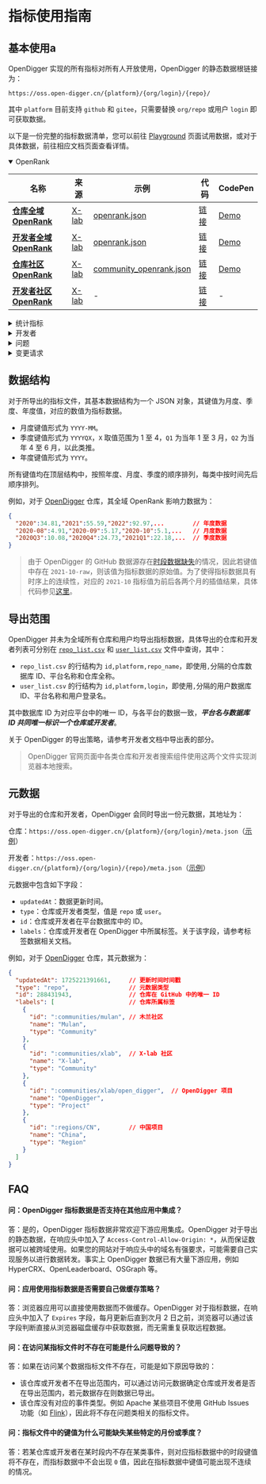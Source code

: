 # 指标使用指南

## 基本使用a

OpenDigger 实现的所有指标对所有人开放使用，OpenDigger 的静态数据根链接为：

`https://oss.open-digger.cn/{platform}/{org/login}/{repo}/`

其中 `platform` 目前支持 `github` 和 `gitee`，只需要替换 `org/repo` 或用户 `login` 即可获取数据。

以下是一份完整的指标数据清单，您可以前往 [Playground](playground) 页面试用数据，或对于具体数据，前往相应文档页面查看详情。

<!-- OPENRANK -->
<details id="elevatedbtn" open>
  <summary>OpenRank</summary>
  <table>
    <thead>
      <tr>
        <th width="30%">名称</th>
        <th width="10%">来源</th>
        <th width="40%">示例</th>
        <th width="10%">代码</th>
        <th>CodePen</th>
      </tr>
    </thead>
    <tbody>
      <tr>
        <td class="centered-cell"><a href="global_openrank"><b>仓库全域 OpenRank</b></a></td>
        <td class="centered-cell"><a href="https://blog.frankzhao.cn/how_to_measure_open_source_2/">X-lab</a></td>
        <td class="centered-cell"><a href="https://oss.open-digger.cn/github/X-lab2017/open-digger/openrank.json">openrank.json</a></td>
        <td class="centered-cell"><a href="https://github.com/X-lab2017/open-digger/blob/master/src/metrics/indices.ts#L25">链接</a></td>
        <td class="centered-cell"><a href="https://codepen.io/frank-zsy/pen/bGjyqQj?type=openrank">Demo</a></td>
      </tr>
      <tr>
        <td class="centered-cell"><a href="global_openrank"><b>开发者全域 OpenRank</b></a></td>
        <td class="centered-cell"><a href="https://blog.frankzhao.cn/how_to_measure_open_source_3/">X-lab</a></td>
        <td class="centered-cell"><a href="https://oss.open-digger.cn/github/frank-zsy/openrank.json">openrank.json</a></td>
        <td class="centered-cell"><a href="https://github.com/X-lab2017/open-digger/blob/master/src/metrics/indices.ts#L57">链接</a></td>
        <td class="centered-cell"><a href="https://codepen.io/frank-zsy/pen/bGjyqQj?type=openrank&name=frank-zsy">Demo</a></td>
      </tr>
      <tr>
        <td class="centered-cell"><a href="community_openrank"><b>仓库社区 OpenRank</b></a></td>
        <td class="centered-cell"><a href="https://blog.frankzhao.cn/how_to_measure_open_source_3/">X-lab</a></td>
        <td class="centered-cell"><a href="https://oss.open-digger.cn/github/X-lab2017/open-digger/community_openrank.json">community_openrank.json</a></td>
        <td class="centered-cell"><a href="https://github.com/X-lab2017/open-digger/blob/master/src/metrics/indices.ts#L94">链接</a></td>
        <td class="centered-cell"><a href="https://codepen.io/frank-zsy/pen/abjMXBV">Demo</a></td>
      </tr>
      <tr>
        <td class="centered-cell"><a href="community_openrank"><b>开发者社区 OpenRank</b></a></td>
        <td class="centered-cell"><a href="https://blog.frankzhao.cn/how_to_measure_open_source_3/">X-lab</a></td>
        <td class="centered-cell">-</td>
        <td class="centered-cell"><a href="https://github.com/X-lab2017/open-digger/blob/master/src/metrics/indices.ts#L176">链接</a></td>
        <td class="centered-cell">-</td>
      </tr>
    </tbody>
  </table>
</details>

<!-- STATISTICS -->
<details id="elevatedbtn">
  <summary>统计指标</summary>
  <table>
    <thead>
      <tr>
        <th width="30%">名称</th>
        <th width="10%">来源</th>
        <th width="40%">示例</th>
        <th width="10%">代码</th>
        <th>CodePen</th>
      </tr>
    </thead>
    <tbody>
      <tr>
        <td class="centered-cell" rowspan="2"><a href="activity"><b>仓库活跃度</b></a></td>
        <td class="centered-cell" rowspan="2"><a href="https://blog.frankzhao.cn/how_to_measure_open_source_1/">X-lab</a></td>
        <td class="centered-cell"><a href="https://oss.open-digger.cn/github/X-lab2017/open-digger/activity.json">activity.json</a></td>
        <td class="centered-cell" rowspan="2"><a href="https://github.com/X-lab2017/open-digger/blob/master/src/metrics/indices.ts#L277">链接</a></td>
        <td class="centered-cell"><a href="https://codepen.io/frank-zsy/pen/bGjyqQj?type=activity">Demo</a></td>
      </tr>
      <tr>
        <td class="centered-cell"><a href="https://oss.open-digger.cn/github/X-lab2017/open-digger/activity_details.json">activity_details.json</a></td>
        <td class="centered-cell"><a href="https://codepen.io/tyn1998/pen/KKGxVrm">Demo</a></td>
      </tr>
      <tr>
        <td class="centered-cell" rowspan="2"><a href="activity"><b>开发者活跃度</b></a></td>
        <td class="centered-cell" rowspan="2"><a href="https://blog.frankzhao.cn/how_to_measure_open_source_1/">X-lab</a></td>
        <td class="centered-cell"><a href="https://oss.open-digger.cn/github/frank-zsy/activity.json">activity.json</a></td>
        <td class="centered-cell" rowspan="2"><a href="https://github.com/X-lab2017/open-digger/blob/master/src/metrics/indices.ts#L338">链接</a></td>
        <td class="centered-cell"><a href="https://codepen.io/frank-zsy/pen/bGjyqQj?type=activity">Demo</a></td>
      </tr>
      <tr>
        <td class="centered-cell"><a href="https://oss.open-digger.cn/github/frank-zsy/activity_details.json">activity_details.json</a></td>
        <td class="centered-cell">-</td>
      </tr>
      <tr>
        <td class="centered-cell">星标数</td>
        <td class="centered-cell">X-lab</td>
        <td class="centered-cell"><a href="https://oss.open-digger.cn/github/X-lab2017/open-digger/stars.json">stars.json</a></td>
        <td class="centered-cell"><a href="https://github.com/X-lab2017/open-digger/blob/master/src/metrics/metrics.ts#L18">链接</a></td>
        <td class="centered-cell"><a href="https://codepen.io/frank-zsy/pen/MWBdpNg?type=stars">Demo</a></td>
      </tr>
      <tr>
        <td class="centered-cell"><a href="technical_fork"><b>技术分叉</b></a></td>
        <td class="centered-cell"><a href="https://chaoss.community/zh-CN/metric-technical-fork/">CHAOSS</a></td>
        <td class="centered-cell"><a href="https://oss.open-digger.cn/github/X-lab2017/open-digger/technical_fork.json">technical_fork.json</a></td>
        <td class="centered-cell"><a href="https://github.com/X-lab2017/open-digger/blob/master/src/metrics/chaoss.ts#L12">链接</a></td>
        <td class="centered-cell"><a href="https://codepen.io/frank-zsy/pen/MWBdpNg?type=technical_fork">Demo</a></td>
      </tr>
      <tr>
        <td class="centered-cell">关注度</td>
        <td class="centered-cell">X-lab</td>
        <td class="centered-cell"><a href="https://oss.open-digger.cn/github/X-lab2017/open-digger/attention.json">attention.json</a></td>
        <td class="centered-cell"><a href="https://github.com/X-lab2017/open-digger/blob/master/src/metrics/indices.ts#L394">链接</a></td>
        <td class="centered-cell"><a href="https://codepen.io/frank-zsy/pen/MWBdpNg?type=attention">Demo</a></td>
      </tr>
      <tr>
        <td class="centered-cell"><a href="activity_dates_and_times"><b>活跃日期和时间</b></a></td>
        <td class="centered-cell"><a href="https://chaoss.community/zh-CN/metric-activity-dates-and-times/">CHAOSS</a></td>
        <td class="centered-cell"><a href="https://oss.open-digger.cn/github/X-lab2017/open-digger/active_dates_and_times.json">active_dates_and_times.json</a></td>
        <td class="centered-cell"><a href="https://github.com/X-lab2017/open-digger/blob/master/src/metrics/chaoss.ts#L960">链接</a></td>
        <td class="centered-cell"><a href="https://codepen.io/frank-zsy/pen/jOpQdZZ">Demo</a></td>
      </tr>
    </tbody>
  </table>
</details>

<!-- DEVELOPERS -->
<details id="elevatedbtn">
  <summary>开发者</summary>
  <table>
    <thead>
      <tr>
        <th width="30%">名称</th>
        <th width="10%">来源</th>
        <th width="40%">示例</th>
        <th width="10%">代码</th>
        <th>CodePen</th>
      </tr>
    </thead>
    <tbody>
      <tr>
        <td class="centered-cell" rowSpan="2"><a href="new_contributors"><b>新贡献者</b></a></td>
        <td class="centered-cell" rowSpan="2"><a href="https://chaoss.community/zh-CN/metric-new-contributors/">CHAOSS</a></td>
        <td class="centered-cell"><a href="https://oss.open-digger.cn/github/X-lab2017/open-digger/new_contributors.json">new_contributors.json</a></td>
        <td class="centered-cell" rowSpan="2"><a href="https://github.com/X-lab2017/open-digger/blob/master/src/metrics/chaoss.ts#L747">链接</a></td>
        <td class="centered-cell" rowSpan="2"><a href="https://codepen.io/frank-zsy/pen/RwBmpYZ">Demo</a></td>
      </tr>
      <tr>
        <td class="centered-cell"><a href="https://oss.open-digger.cn/github/X-lab2017/open-digger/new_contributors_detail.json">new_contributors_detail.json</a></td>
      </tr>
      <tr>
        <td class="centered-cell" rowSpan="2"><a href="contributors"><b>贡献者</b></a></td>
        <td class="centered-cell" rowSpan="2"><a href="https://chaoss.community/zh-CN/metric-contributors/">CHAOSS</a></td>
        <td class="centered-cell"><a href="https://oss.open-digger.cn/github/X-lab2017/open-digger/contributors.json">contributors.json</a></td>
        <td class="centered-cell" rowSpan="2"><a href="https://github.com/X-lab2017/open-digger/blob/master/src/metrics/chaoss.ts#L835">链接</a></td>
        <td class="centered-cell" rowSpan="2"><a href="https://codepen.io/frank-zsy/pen/RwBmpYZ">Demo</a></td>
      </tr>
      <tr>
        <td class="centered-cell"><a href="https://oss.open-digger.cn/github/X-lab2017/open-digger/contributors_detail.json">contributors_detail.json</a></td>
      </tr>
      <tr>
        <td class="centered-cell"><a href="inactive_contributors"><b>不活跃的贡献者</b></a></td>
        <td class="centered-cell"><a href="https://chaoss.community/zh-CN/metric-inactive-contributors/">CHAOSS</a></td>
        <td class="centered-cell"><a href="https://oss.open-digger.cn/github/X-lab2017/open-digger/inactive_contributors.json">inactive_contributors.json</a></td>
        <td class="centered-cell"><a href="https://github.com/X-lab2017/open-digger/blob/master/src/metrics/chaoss.ts#L880">链接</a></td>
        <td class="centered-cell"><a href="https://codepen.io/frank-zsy/pen/RwBmpYZ">Demo</a></td>
      </tr>
      <tr>
        <td class="centered-cell">参与者</td>
        <td class="centered-cell">X-lab</td>
        <td class="centered-cell"><a href="https://oss.open-digger.cn/github/X-lab2017/open-digger/participants.json">participants.json</a></td>
        <td class="centered-cell"><a href="https://github.com/X-lab2017/open-digger/blob/master/src/metrics/metrics.ts#L80">链接</a></td>
        <td class="centered-cell"><a href="https://codepen.io/frank-zsy/pen/RwBmpYZ">Demo</a></td>
      </tr>
      <tr>
        <td class="centered-cell" rowSpan="2"><a href="contributor_absence_factor"><b>贡献者缺席因素</b></a></td>
        <td class="centered-cell" rowSpan="2"><a href="https://chaoss.community/kb/metric-contributor-absence-factor/">CHAOSS</a></td>
        <td class="centered-cell"><a href="https://oss.open-digger.cn/github/X-lab2017/open-digger/bus_factor.json">bus_factor.json</a></td>
        <td class="centered-cell" rowSpan="2"><a href="https://github.com/X-lab2017/open-digger/blob/master/src/metrics/chaoss.ts#L672">链接</a></td>
        <td class="centered-cell" rowSpan="2"><a href="https://codepen.io/frank-zsy/pen/bGjyqQj?type=bus_factor">Demo</a></td>
      </tr>
      <tr>
        <td class="centered-cell"><a href="https://oss.open-digger.cn/github/X-lab2017/open-digger/bus_factor_detail.json">bus_factor_detail.json</a></td>
      </tr>
    </tbody>
  </table>
</details>

<!-- ISSUES -->
<details id="elevatedbtn">
  <summary>问题</summary>
  <table>
    <thead>
      <tr>
        <th width="30%">名称</th>
        <th width="10%">来源</th>
        <th width="40%">示例</th>
        <th width="10%">代码</th>
        <th>CodePen</th>
      </tr>
    </thead>
    <tbody>
      <tr>
        <td class="centered-cell"><a href="issue_new"><b>新问题</b></a></td>
        <td class="centered-cell"><a href="https://chaoss.community/zh-CN/metric-issues-new/">CHAOSS</a></td>
        <td class="centered-cell"><a href="https://oss.open-digger.cn/github/X-lab2017/open-digger/issues_new.json">issues_new.json</a></td>
        <td class="centered-cell"><a href="https://github.com/X-lab2017/open-digger/blob/master/src/metrics/chaoss.ts#L128">链接</a></td>
        <td class="centered-cell" rowSpan="3"><a href="https://codepen.io/frank-zsy/pen/mdjaZMw">Demo</a></td>
      </tr>
      <tr>
        <td class="centered-cell"><a href="issue_closed"><b>已关闭的问题</b></a></td>
        <td class="centered-cell"><a href="https://chaoss.community/zh-CN/metric-issues-closed/">CHAOSS</a></td>
        <td class="centered-cell"><a href="https://oss.open-digger.cn/github/X-lab2017/open-digger/issues_closed.json">issues_closed.json</a></td>
        <td class="centered-cell"><a href="https://github.com/X-lab2017/open-digger/blob/master/src/metrics/chaoss.ts#L193">链接</a></td>
      </tr>
      <tr>
        <td class="centered-cell">问题评论</td>
        <td class="centered-cell">X-lab</td>
        <td class="centered-cell"><a href="https://oss.open-digger.cn/github/X-lab2017/open-digger/issue_comments.json">issue_comments.json</a></td>
        <td class="centered-cell"><a href="https://github.com/X-lab2017/open-digger/blob/master/src/metrics/metrics.ts#L49">链接</a></td>
      </tr>
      <tr>
        <td class="centered-cell"><a href="issue_response_time"><b>问题响应时间</b></a></td>
        <td class="centered-cell"><a href="https://chaoss.community/zh-CN/metric-issue-response-time/">CHAOSS</a></td>
        <td class="centered-cell"><a href="https://oss.open-digger.cn/github/X-lab2017/open-digger/issue_response_time.json">issue_response_time.json</a></td>
        <td class="centered-cell"><a href="https://github.com/X-lab2017/open-digger/blob/master/src/metrics/chaoss.ts#L357">链接</a></td>
        <td class="centered-cell"><a href="https://codepen.io/frank-zsy/pen/VwBqwaP?type=issue_response_time">Demo</a></td>
      </tr>
      <tr>
        <td class="centered-cell"><a href="issue_resolution_duration"><b>问题解决持续时间</b></a></td>
        <td class="centered-cell"><a href="https://chaoss.community/zh-CN/metric-issue-resolution-duration/">CHAOSS</a></td>
        <td class="centered-cell"><a href="https://oss.open-digger.cn/github/X-lab2017/open-digger/issue_resolution_duration.json">issue_resolution_duration.json</a></td>
        <td class="centered-cell"><a href="https://github.com/X-lab2017/open-digger/blob/master/src/metrics/chaoss.ts#L292">链接</a></td>
        <td class="centered-cell"><a href="https://codepen.io/frank-zsy/pen/VwBqwaP?type=issue_resolution_duration">Demo</a></td>
      </tr>
      <tr>
        <td class="centered-cell"><a href="issue_age"><b>问题年龄</b></a></td>
        <td class="centered-cell"><a href="https://chaoss.community/zh-CN/metric-issue-age/">CHAOSS</a></td>
        <td class="centered-cell"><a href="https://oss.open-digger.cn/github/X-lab2017/open-digger/issue_age.json">issue_age.json</a></td>
        <td class="centered-cell"><a href="https://github.com/X-lab2017/open-digger/blob/master/src/metrics/chaoss.ts#L426">链接</a></td>
        <td class="centered-cell"><a href="https://codepen.io/frank-zsy/pen/VwBqwaP?type=issue_age">Demo</a></td>
      </tr>
    </tbody>
  </table>
</details>

<!-- CHANGE REQUESTS -->
<details id="elevatedbtn">
  <summary>变更请求</summary>
  <table>
    <thead>
      <tr>
        <th width="30%">名称</th>
        <th width="10%">来源</th>
        <th width="40%">示例</th>
        <th width="10%">代码</th>
        <th>CodePen</th>
      </tr>
    </thead>
    <tbody>
      <tr>
        <td class="centered-cell"><a href="change_requests"><b>变更请求</b></a></td>
        <td class="centered-cell"><a href="https://chaoss.community/zh-CN/metric-change-requests/">CHAOSS</a></td>
        <td class="centered-cell"><a href="https://oss.open-digger.cn/github/X-lab2017/open-digger/change_requests.json">change_requests.json</a></td>
        <td class="centered-cell"><a href="https://github.com/X-lab2017/open-digger/blob/master/src/metrics/chaoss.ts#L697">链接</a></td>
        <td class="centered-cell" rowSpan="3"><a href="https://codepen.io/frank-zsy/pen/bGjPGxw">Demo</a></td>
      </tr>
      <tr>
        <td class="centered-cell"><a href="change_requests_accepted"><b>接受的变更请求</b></a></td>
        <td class="centered-cell"><a href="https://chaoss.community/zh-CN/metric-change-requests-accepted/">CHAOSS</a></td>
        <td class="centered-cell"><a href="https://oss.open-digger.cn/github/X-lab2017/open-digger/change_requests_accepted.json">change_requests_accepted.json</a></td>
        <td class="centered-cell"><a href="https://github.com/X-lab2017/open-digger/blob/master/src/metrics/chaoss.ts#L497">链接</a></td>
      </tr>
      <tr>
        <td class="centered-cell"><a href="change_requests_reviews"><b>变更请求审查</b></a></td>
        <td class="centered-cell"><a href="https://chaoss.community/zh-CN/metric-change-request-reviews/">CHAOSS</a></td>
        <td class="centered-cell"><a href="https://oss.open-digger.cn/github/X-lab2017/open-digger/change_requests_reviews.json">change_requests_reviews.json</a></td>
        <td class="centered-cell"><a href="https://github.com/X-lab2017/open-digger/blob/master/src/metrics/chaoss.ts#L734">链接</a></td>
      </tr>
      <tr>
        <td class="centered-cell"><a href="change_requests_response_time"><b>变更请求响应时间</b></a></td>
        <td class="centered-cell"><a href="https://chaoss.community/zh-CN/metric-issue-response-time/">CHAOSS</a></td>
        <td class="centered-cell"><a href="https://oss.open-digger.cn/github/X-lab2017/open-digger/change_request_response_time.json">change_request_response_time.json</a></td>
        <td class="centered-cell"><a href="https://github.com/X-lab2017/open-digger/blob/master/src/metrics/chaoss.ts#L415">链接</a></td>
        <td class="centered-cell"><a href="https://codepen.io/frank-zsy/pen/VwBqwaP?type=change_request_response_time">Demo</a></td>
      </tr>
      <tr>
        <td class="centered-cell"><a href="change_requests_resolution_duration"><b>变更请求解决持续时间</b></a></td>
        <td class="centered-cell"><a href="https://chaoss.community/zh-CN/metric-issue-resolution-duration/">CHAOSS</a></td>
        <td class="centered-cell"><a href="https://oss.open-digger.cn/github/X-lab2017/open-digger/change_request_resolution_duration.json">change_request_resolution_duration.json</a></td>
        <td class="centered-cell"><a href="https://github.com/X-lab2017/open-digger/blob/master/src/metrics/chaoss.ts#L341">链接</a></td>
        <td class="centered-cell"><a href="https://codepen.io/frank-zsy/pen/VwBqwaP?type=change_request_resolution_duration">Demo</a></td>
      </tr>
      <tr>
        <td class="centered-cell"><a href="change_requests_age"><b>变更请求年龄</b></a></td>
        <td class="centered-cell"><a href="https://chaoss.community/zh-CN/metric-issue-age/">CHAOSS</a></td>
        <td class="centered-cell"><a href="https://oss.open-digger.cn/github/X-lab2017/open-digger/change_request_age.json">change_request_age.json</a></td>
        <td class="centered-cell"><a href="https://github.com/X-lab2017/open-digger/blob/master/src/metrics/chaoss.ts#L494">链接</a></td>
        <td class="centered-cell"><a href="https://codepen.io/frank-zsy/pen/VwBqwaP?type=change_request_age">Demo</a></td>
      </tr>
      <tr>
        <td class="centered-cell" rowSpan="3"><a href="code_changes_lines"><b>代码更改行</b></a></td>
        <td class="centered-cell" rowspan="3"><a href="https://chaoss.community/zh-CN/metric-code-changes-lines/">CHAOSS</a></td>
        <td class="centered-cell"><a href="https://oss.open-digger.cn/github/X-lab2017/open-digger/code_change_lines_add.json">code_change_lines_add.json</a></td>
        <td class="centered-cell" rowspan="3"><a href="https://github.com/X-lab2017/open-digger/blob/master/src/metrics/chaoss.ts#L94">链接</a></td>
        <td class="centered-cell" rowspan="3"><a href="https://codepen.io/frank-zsy/pen/dyjByKL">Demo</a></td>
      </tr>
      <tr>
        <td class="centered-cell"><a href="https://oss.open-digger.cn/github/X-lab2017/open-digger/code_change_lines_remove.json">code_change_lines_remove.json</a></td>
      </tr>
      <tr>
        <td class="centered-cell"><a href="https://oss.open-digger.cn/github/X-lab2017/open-digger/code_change_lines_sum.json">code_change_lines_sum.json</a></td>
      </tr>
    </tbody>
  </table>
</details>

## 数据结构

对于所导出的指标文件，其基本数据结构为一个 JSON 对象，其键值为月度、季度、年度值，对应的数值为指标数据。

- 月度键值形式为 `YYYY-MM`。
- 季度键值形式为 `YYYYQX`，`X` 取值范围为 1 至 4，`Q1` 为当年 1 至 3 月，`Q2` 为当年 4 至 6 月，以此类推。
- 年度键值形式为 `YYYY`。

所有键值均在顶层结构中，按照年度、月度、季度的顺序排列，每类中按时间先后顺序排列。

例如，对于 [OpenDigger](https://github.com/X-lab2017/open-digger) 仓库，其全域 OpenRank 影响力数据为：

```json
{
  "2020":34.81,"2021":55.59,"2022":92.97,...        // 年度数据
  "2020-08":4.91,"2020-09":5.17,"2020-10":5.1,...   // 月度数据
  "2020Q3":10.08,"2020Q4":24.73,"2021Q1":22.18,...  // 季度数据
}
```

> 由于 OpenDigger 的 GitHub 数据源存在[时段数据缺失](../data_sources/github#数据缺失)的情况，因此若键值中存在 `2021-10-raw`，则该值为指标数据的原始值。为了使得指标数据具有时序上的连续性，对应的 `2021-10` 指标值为前后各两个月的插值结果，具体代码参见[这里](https://github.com/X-lab2017/open-digger/blob/master/src/cron/tasks/monthly_export.ts#L176)。

## 导出范围

OpenDigger 并未为全域所有仓库和用户均导出指标数据，具体导出的仓库和开发者列表可分别在 [`repo_list.csv`](https://oss.open-digger.cn/repo_list.csv) 和 [`user_list.csv`](https://oss.open-digger.cn/user_list.csv) 文件中查询，其中：

- `repo_list.csv` 的行结构为 `id,platform,repo_name`，即使用`,`分隔的仓库数据库 ID、平台名称和仓库全称。
- `user_list.csv` 的行结构为 `id,platform,login`，即使用`,`分隔的用户数据库 ID、平台名称和用户登录名。

其中数据库 ID 为对应平台中的唯一 ID，与各平台的数据一致，***平台名与数据库 ID 共同唯一标识一个仓库或开发者***。

关于 OpenDigger 的导出策略，请参考开发者文档中导出表的部分。

> OpenDigger 官网页面中各类仓库和开发者搜索组件使用这两个文件实现浏览器本地搜索。

## 元数据

对于导出的仓库和开发者，OpenDigger 会同时导出一份元数据，其地址为：

仓库：`https://oss.open-digger.cn/{platform}/{org/login}/meta.json`（[示例](https://oss.open-digger.cn/github/X-lab2017/open-digger/meta.json)）

开发者：`https://oss.open-digger.cn/{platform}/{org/login}/{repo}/meta.json`（[示例](https://oss.open-digger.cn/github/frank-zsy/meta.json)）

元数据中包含如下字段：

- `updatedAt`：数据更新时间。
- `type`：仓库或开发者类型，值是 `repo` 或 `user`。
- `id`：仓库或开发者在平台数据库中的 ID。
- `labels`：仓库或开发者在 OpenDigger 中所属标签。关于该字段，请参考标签数据相关文档。

例如，对于 [OpenDigger](https://github.com/X-lab2017/open-digger) 仓库，其元数据为：

```json
{
  "updatedAt": 1725221391661,     // 更新时间时间戳
  "type": "repo",                 // 元数据类型
  "id": 288431943,                // 仓库在 GitHub 中的唯一 ID
  "labels": [                     // 仓库所属标签
    {
      "id": ":communities/mulan", // 木兰社区
      "name": "Mulan",
      "type": "Community"
    },
    {
      "id": ":communities/xlab",  // X-lab 社区
      "name": "X-lab",
      "type": "Community"
    },
    {
      "id": ":communities/xlab/open_digger",  // OpenDigger 项目
      "name": "OpenDigger",
      "type": "Project"
    },
    {
      "id": ":regions/CN",        // 中国项目
      "name": "China",
      "type": "Region"
    }
  ]
}
```

## FAQ

#### 问：OpenDigger 指标数据是否支持在其他应用中集成？

答：是的，OpenDigger 指标数据非常欢迎下游应用集成。OpenDigger 对于导出的静态数据，在响应头中加入了 `Access-Control-Allow-Origin: *`，从而保证数据可以被跨域使用。如果您的网站对于响应头中的域名有强要求，可能需要自己实现服务以进行数据转发。事实上 OpenDigger 数据已有大量下游应用，例如 HyperCRX、OpenLeaderboard、OSGraph 等。

#### 问：应用使用指标数据是否需要自己做缓存策略？

答：浏览器应用可以直接使用数据而不做缓存。OpenDigger 对于指标数据，在响应头中加入了 `Expires` 字段，每月更新后直到次月 2 日之前，浏览器可以通过该字段判断直接从浏览器磁盘缓存中获取数据，而无需重复获取远程数据。

#### 问：在访问某指标文件时不存在可能是什么问题导致的？

答：如果在访问某个数据指标文件不存在，可能是如下原因导致的：
- 该仓库或开发者不在导出范围内，可以通过访问元数据确定仓库或开发者是否在导出范围内，若元数据存在则数据已导出。
- 该仓库没有对应的事件类型。例如 Apache 某些项目不使用 GitHub Issues 功能（如 [Flink](https://github.com/apache/flink)），因此将不存在问题类相关的指标文件。

#### 问：指标文件中的键值为什么可能缺失某些特定的月份或季度？

答：若某仓库或开发者在某时段内不存在某类事件，则对应指标数据中的时段键值将不存在，而指标数据中不会出现 `0` 值，因此在指标数据中键值可能出现不连续的情况。